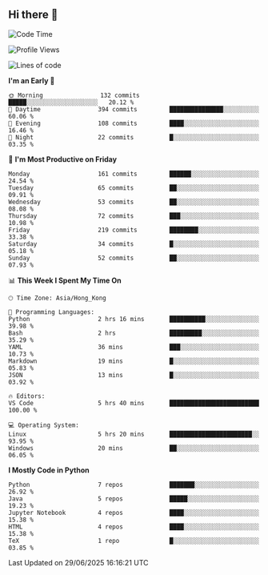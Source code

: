 ## Hi there 👋

<!--
**gessiegulugulu/gessiegulugulu** is a ✨ _special_ ✨ repository because its `README.md` (this file) appears on your GitHub profile.

Here are some ideas to get you started:

- 🔭 I’m currently working on ...
- 🌱 I’m currently learning ...
- 👯 I’m looking to collaborate on ...
- 🤔 I’m looking for help with ...
- 💬 Ask me about ...
- 📫 How to reach me: ...
- 😄 Pronouns: ...
- ⚡ Fun fact: ...
-->

<!--START_SECTION:waka-->
![Code Time](http://img.shields.io/badge/Code%20Time-483%20hrs%2033%20mins-blue)

![Profile Views](http://img.shields.io/badge/Profile%20Views-0-blue)

![Lines of code](https://img.shields.io/badge/From%20Hello%20World%20I%27ve%20Written-3.6%20million%20lines%20of%20code-blue)

**I'm an Early 🐤** 

```text
🌞 Morning                132 commits         █████░░░░░░░░░░░░░░░░░░░░   20.12 % 
🌆 Daytime                394 commits         ███████████████░░░░░░░░░░   60.06 % 
🌃 Evening                108 commits         ████░░░░░░░░░░░░░░░░░░░░░   16.46 % 
🌙 Night                  22 commits          █░░░░░░░░░░░░░░░░░░░░░░░░   03.35 % 
```
📅 **I'm Most Productive on Friday** 

```text
Monday                   161 commits         ██████░░░░░░░░░░░░░░░░░░░   24.54 % 
Tuesday                  65 commits          ██░░░░░░░░░░░░░░░░░░░░░░░   09.91 % 
Wednesday                53 commits          ██░░░░░░░░░░░░░░░░░░░░░░░   08.08 % 
Thursday                 72 commits          ███░░░░░░░░░░░░░░░░░░░░░░   10.98 % 
Friday                   219 commits         ████████░░░░░░░░░░░░░░░░░   33.38 % 
Saturday                 34 commits          █░░░░░░░░░░░░░░░░░░░░░░░░   05.18 % 
Sunday                   52 commits          ██░░░░░░░░░░░░░░░░░░░░░░░   07.93 % 
```


📊 **This Week I Spent My Time On** 

```text
🕑︎ Time Zone: Asia/Hong_Kong

💬 Programming Languages: 
Python                   2 hrs 16 mins       ██████████░░░░░░░░░░░░░░░   39.98 % 
Bash                     2 hrs               █████████░░░░░░░░░░░░░░░░   35.29 % 
YAML                     36 mins             ███░░░░░░░░░░░░░░░░░░░░░░   10.73 % 
Markdown                 19 mins             █░░░░░░░░░░░░░░░░░░░░░░░░   05.83 % 
JSON                     13 mins             █░░░░░░░░░░░░░░░░░░░░░░░░   03.92 % 

🔥 Editors: 
VS Code                  5 hrs 40 mins       █████████████████████████   100.00 % 

💻 Operating System: 
Linux                    5 hrs 20 mins       ███████████████████████░░   93.95 % 
Windows                  20 mins             ██░░░░░░░░░░░░░░░░░░░░░░░   06.05 % 
```

**I Mostly Code in Python** 

```text
Python                   7 repos             ███████░░░░░░░░░░░░░░░░░░   26.92 % 
Java                     5 repos             █████░░░░░░░░░░░░░░░░░░░░   19.23 % 
Jupyter Notebook         4 repos             ████░░░░░░░░░░░░░░░░░░░░░   15.38 % 
HTML                     4 repos             ████░░░░░░░░░░░░░░░░░░░░░   15.38 % 
TeX                      1 repo              █░░░░░░░░░░░░░░░░░░░░░░░░   03.85 % 
```




 Last Updated on 29/06/2025 16:16:21 UTC
<!--END_SECTION:waka-->
